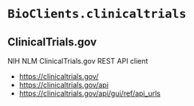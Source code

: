 # `BioClients.clinicaltrials`

##  ClinicalTrials.gov

NIH NLM ClinicalTrials.gov REST API client

  * <https://clinicaltrials.gov/>
  * <https://clinicaltrials.gov/api>
  * <https://clinicaltrials.gov/api/gui/ref/api_urls>
